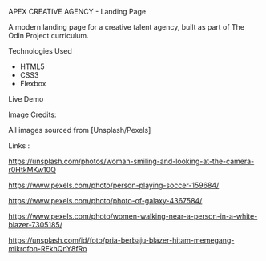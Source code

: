APEX CREATIVE AGENCY - Landing Page

A modern landing page for a creative talent agency, built as part of The Odin Project curriculum.

Technologies Used
- HTML5
- CSS3
- Flexbox

Live Demo 



Image Credits:

All images sourced from [Unsplash/Pexels]

Links :

https://unsplash.com/photos/woman-smiling-and-looking-at-the-camera-r0HtkMKw10Q

https://www.pexels.com/photo/person-playing-soccer-159684/

https://www.pexels.com/photo/photo-of-galaxy-4367584/

https://www.pexels.com/photo/women-walking-near-a-person-in-a-white-blazer-7305185/

https://unsplash.com/id/foto/pria-berbaju-blazer-hitam-memegang-mikrofon-REkhQnY8fRo


